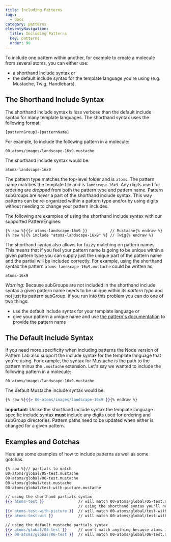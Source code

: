 ```yaml
---
title: Including Patterns
tags:
  - docs
category: patterns
eleventyNavigation:
  title: Including Patterns
  key: patterns
  order: 90
---
```


To include one pattern within another, for example to create a molecule from several atoms, you can either use:

- a shorthand include syntax or
- the default include syntax for the template language you're using (e.g. Mustache, Twig, Handlebars).

## The Shorthand Include Syntax

The shorthand include syntax is less verbose than the default include syntax for many template languages. The shorthand syntax uses the following format:

    [patternGroup]-[patternName]

For example, to include the following pattern in a molecule:

    00-atoms/images/landscape-16x9.mustache

The shorthand include syntax would be:

    atoms-landscape-16x9

The pattern type matches the top-level folder and is `atoms`. The pattern name matches the template file and is `landscape-16x9`. Any digits used for ordering are _dropped_ from both the pattern type and pattern name. Pattern subGroups are _never_ a part of the shorthand include syntax. This way patterns can be re-organized within a pattern type and/or by using digits without needing to change your pattern includes.

The following are examples of using the shorthand include syntax with our supported PatternEngines:

```
{% raw %}{{> atoms-landscape-16x9 }}          // Mustache{% endraw %}
{% raw %}{% include "atoms-landscape-16x9" %} // Twig{% endraw %}
```

The shorthand syntax also allows for fuzzy matching on pattern names. This means that if you feel your pattern name is going to be unique within a given pattern type you can supply just the unique part of the pattern name and the partial will be included correctly. For example, using the shorthand syntax the pattern `atoms-landscape-16x9.mustache` could be written as:

    atoms-16x9

_Warning:_ Because subGroups are not included in the shorthand include syntax a given pattern name needs to be unique within its _pattern type_ and not just its pattern subGroup. If you run into this problem you can do one of two things:

- use the default include syntax for your template language or
- give your pattern a unique name and use [the pattern's documentation](/docs/documenting-patterns/) to provide the pattern name

## The Default Include Syntax

If you need more specificity when including patterns the Node version of Pattern Lab also support the include syntax for the template language that you're using. For example, the syntax for Mustache is the path to the pattern minus the `.mustache` extension. Let's say we wanted to include the following pattern in a molecule:

    00-atoms/images/landscape-16x9.mustache

The default Mustache include syntax would be:

```handlebars
{% raw %}{{> 00-atoms/images/landscape-16x9 }}{% endraw %}
```

**Important:** Unlike the shorthand include syntax the template language specific include syntax **must** include any digits used for ordering and subGroup directories. Pattern paths need to be updated when either is changed for a given pattern.

## Examples and Gotchas

Here are some examples of how to include patterns as well as some gotchas.

```handlebars
{% raw %}// partials to match
00-atoms/global/05-test.mustache
00-atoms/global/06-test.mustache
00-atoms/global/test.mustache
00-atoms/global/test-with-picture.mustache

// using the shorthand partials syntax
{{> atoms-test }}               // will match 00-atoms/global/05-test.mustache
                                // using the shorthand syntax you'll never be able to match 06-test nor test in this scenario
{{> atoms-test-with-picture }}  // will match 00-atoms/global/test-with-picture.mustache
{{> atoms-test-wit }}           // will match 00-atoms/global/test-with-picture.mustache

// using the default mustache partials syntax
{{> atoms/global/05-test }}     // won't match anything because atoms is missing its digits
{{> 00-atoms/global/06-test }}  // will match 00-atoms/global/06-test.mustache{% endraw %}
```
